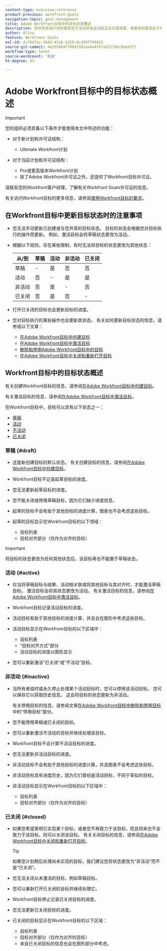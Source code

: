 ```yaml
---
content-type: overview;reference
product-previous: workfront-goals
navigation-topic: goal-management
title: Adobe Workfront目标中的目标状态概述
description: 目标状态指示目标是否处于活动状态且当前正在记录进度，或者目标是否处于非活动状态、已起草或已实现。
author: Alina
feature: Workfront Goals
exl-id: dc70dfac-2bdd-41ab-b316-0cd20f749423
source-git-commit: 4e1558b47f6041501aa4e4fbfa6317dec8aee571
workflow-type: tm+mt
source-wordcount: '818'
ht-degree: 4%

---
```


# Adobe Workfront目标中的目标状态概述

<!--Audited: 4/2025-->

>[!IMPORTANT]
>
>您的组织必须具备以下条件才能使用本文中所述的功能：
>
>* 对于新计划和许可证结构：
>
>   * Ultimate Workfront计划
>    
>* 对于当前计划和许可证结构：
>
>   * Pro或更高版本Workfront计划
>   * 除了Adobe Workfront许可证之外，还提供了Workfront目标许可证。
>
>请联系您的Workfront客户经理，了解有关Workfront Goals许可证的信息。
> 
>有关访问Workfront目标的更多信息，请参阅[使用Workfront目标的要求](/help/quicksilver/workfront-goals/goal-management/access-needed-for-wf-goals.md)。

## 在Workfront目标中更新目标状态时的注意事项

* 您无法手动更新已创建或与您共享的目标状态。 目标的状态会根据您对目标执行的操作而更新。 例如，激活目标会将草稿状态更改为活动。
* 根据以下规则，存在某些限制，有时无法将目标的状态更改为其他状态：

  | 从/到 | 草稿 | 活动 | 非活动 | 已关闭 |
  |---|---|---|---|---|
  | 草稿 | - | 是 | 否 | 否 |
  | 活动 | 否 | - | 是 | 是 |
  | 非活动 | 否 | 是 | - | 否 |
  | 已关闭 | 否 | 是 | 否 | - |

* 打开已关闭的目标也会更新目标的进度。
* 您对目标执行的某些操作也会更新其状态。 有关如何更新目标状态的信息，请参阅以下文章：

   * [在Adobe Workfront目标中创建目标](../../workfront-goals/goal-management/create-goals.md)
   * [在Adobe Workfront目标中激活目标](../../workfront-goals/goal-management/activate-goals.md)
   * [删除和停用Adobe Workfront目标中的目标](../../workfront-goals/goal-management/delete-and-deactivate-goals.md)
   * [在Adobe Workfront目标中关闭和重新打开目标](../../workfront-goals/goal-management/close-and-reopen-goals.md)

## Workfront目标中的目标状态概述

有关创建Workfront目标的信息，请参阅[在Adobe Workfront目标中创建目标](../../workfront-goals/goal-management/create-goals.md)。

有关激活目标的信息，请参阅[在Adobe Workfront目标中激活目标](../../workfront-goals/goal-management/activate-goals.md)。

在Workfront目标中，目标可以具有以下状态之一：

* [草稿](#draft)
* [活动](#active)
* [不活动](#inactive)
* [已关闭](#closed)

### 草稿 {#draft}

* 这是新创建目标的默认状态。 有关创建目标的信息，请参阅[在Adobe Workfront目标中创建目标](../../workfront-goals/goal-management/create-goals.md)。
* Workfront目标不记录起草目标的进度。
* 您无法更新起草目标的进度。
* 您不能关闭或停用草稿目标，因为它们缺少进度信息。
* 起草的目标不会有助于其他目标的进度计算，图表也不会考虑这些目标。
* 起草的目标显示在Workfront目标的以下领域：

   * 目标列表
   * 目标对齐部分（仅作为对齐的目标）


>[!IMPORTANT]
>
>将目标的状态更改为任何其他状态后，该目标再也不能置于草稿状态。

### 活动 {#active}

* 仅当将草稿目标与结果、活动相关联或将其他目标与其对齐时，才能激活草稿目标。 激活目标会将其状态更改为活动。 有关激活目标的信息，请参阅[在Adobe Workfront目标中激活目标](../../workfront-goals/goal-management/activate-goals.md)。
* Workfront目标记录活动目标的进度。
* 活动目标有助于其他目标的进度计算，并且会在图形中考虑这些目标。
* 活动目标显示在Workfront目标的以下区域中：

   * 目标列表
   * “目标对齐方式”部分
   * 活动目标的进度以图形显示

* 您可以重新激活“已关闭”或“不活动”目标。

### 非活动 {#inactive}

* 当所有者临时或永久停止处理某个活动目标时，您可以停用该活动目标。 您可以保存它以获取历史信息。 这会将目标的状态更新为非活动。

  有关停用目标的信息，请参阅文章[在Adobe Workfront目标中删除和停用目标](../../workfront-goals/goal-management/delete-and-deactivate-goals.md)中的“停用目标”部分。

* 您不能停用草稿或已关闭的目标。
* 您可以重新激活不活动的目标并继续处理该目标。
* Workfront目标不会计算不活动目标的进度。
* 您无法更新非活动目标的进度。
* 非活动目标不会有助于其他目标的进度计算，并且图表不会考虑这些目标。
* 非活动目标具有进度历史，因为它们曾经是活动目标，不同于草拟的目标。
* 非活动目标显示在Workfront目标的以下区域中：

   * 目标列表
   * 目标对齐部分（仅作为对齐的目标）

### 已关闭 {#closed}

* 如果您希望表明已实现某个目标，或者您不再致力于该目标，而且将来也不会致力于该目标，则可以关闭该目标。 有关关闭目标的信息，请参阅[在Adobe Workfront目标中关闭和重新打开目标](../../workfront-goals/goal-management/close-and-reopen-goals.md)。

  >[!TIP]
  >
  >如果您计划稍后处理尚未实现的目标，我们建议您将状态更改为“非活动”而不是“已关闭”。

* 您无法关闭从未激活的目标，例如草稿目标。
* 您可以重新打开已关闭的目标并继续处理它。
* Workfront目标停止记录已关闭目标的进度。
* 您无法更新已关闭目标的进度。
* 已关闭的目标显示在Workfront目标的以下区域：

   * 目标列表
   * 目标对齐部分（仅作为对齐的目标）
   * 来自已关闭目标的信息也会在图形部分中考虑。
